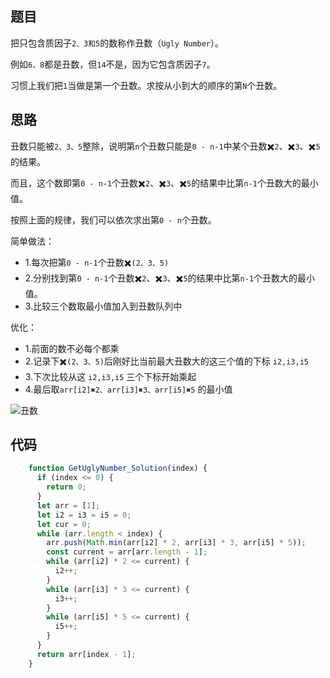 ## 题目

把只包含质因子`2、3和5`的数称作丑数（`Ugly Number`）。

例如`6、8`都是丑数，但`14`不是，因为它包含质因子`7`。 

习惯上我们把`1`当做是第一个丑数。求按从小到大的顺序的第`N`个丑数。

## 思路

丑数只能被`2、3、5`整除，说明第`n`个丑数只能是`0 - n-1`中某个丑数✖️`2`、✖️`3`、✖️`5`的结果。

而且，这个数即第`0 - n-1`个丑数✖️`2`、✖️`3`、✖️`5`的结果中比第`n-1`个丑数大的最小值。

按照上面的规律，我们可以依次求出第`0 - n`个丑数。

简单做法：

- 1.每次把第`0 - n-1`个丑数✖️`(2、3、5)`
- 2.分别找到第`0 - n-1`个丑数✖️`2`、✖️`3`、✖️`5`的结果中比第`n-1`个丑数大的最小值。
- 3.比较三个数取最小值加入到丑数队列中

优化：

- 1.前面的数不必每个都乘
- 2.记录下✖️`(2、3、5)`后刚好比当前最大丑数大的这三个值的下标 `i2,i3,i5`
- 3.下次比较从这 `i2,i3,i5` 三个下标开始乘起
- 4.最后取`arr[i2]✖️2、arr[i3]✖️3、arr[i5]✖️5` 的最小值

![丑数](../../dist/img/丑数.png)

## 代码

```js
    function GetUglyNumber_Solution(index) {
      if (index <= 0) {
        return 0;
      }
      let arr = [1];
      let i2 = i3 = i5 = 0;
      let cur = 0;
      while (arr.length < index) {
        arr.push(Math.min(arr[i2] * 2, arr[i3] * 3, arr[i5] * 5));
        const current = arr[arr.length - 1];
        while (arr[i2] * 2 <= current) {
          i2++;
        }
        while (arr[i3] * 3 <= current) {
          i3++;
        }
        while (arr[i5] * 5 <= current) {
          i5++;
        }
      }
      return arr[index - 1];
    }
```